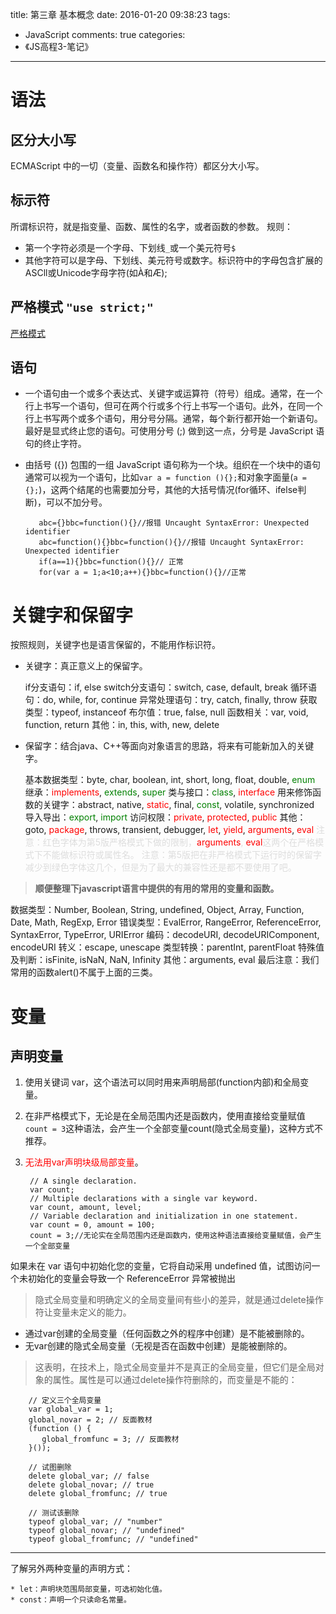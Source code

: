title: 第三章 基本概念
date: 2016-01-20 09:38:23
tags:
- JavaScript
comments: true
categories:
- 《JS高程3-笔记》
---
# 语法
## 区分大小写
ECMAScript 中的一切（变量、函数名和操作符）都区分大小写。
<!--more-->
## 标示符
所谓标识符，就是指变量、函数、属性的名字，或者函数的参数。
规则：
* 第一个字符必须是一个字母、下划线`_`或一个美元符号`$`
* 其他字符可以是字母、下划线、美元符号或数字。标识符中的字母包含扩展的ASCll或Unicode字母字符(如À和Æ);

## 严格模式 `"use strict;"`

[严格模式](http://www.yangshengdonghome.com/2016/01/21/%E4%B8%A5%E6%A0%BC%E6%A8%A1%E5%BC%8F/)


## 语句

* 一个语句由一个或多个表达式、关键字或运算符（符号）组成。通常，在一个行上书写一个语句，但可在两个行或多个行上书写一个语句。此外，在同一个行上书写两个或多个语句，用分号分隔。通常，每个新行都开始一个新语句。最好是显式终止您的语句。可使用分号 (;) 做到这一点，分号是 JavaScript 语句的终止字符。
* 由括号 ({}) 包围的一组 JavaScript 语句称为一个块。组织在一个块中的语句通常可以视为一个语句，比如`var a = function (){};`和对象字面量(`a = {};`)，这两个结尾的也需要加分号，其他的大括号情况(for循环、ifelse判断)，可以不加分号。

         abc={}bbc=function(){}//报错 Uncaught SyntaxError: Unexpected identifier
         abc=function(){}bbc=function(){}//报错 Uncaught SyntaxError: Unexpected identifier
         if(a==1){}bbc=function(){}// 正常
         for(var a = 1;a<10;a++){}bbc=function(){}//正常

# 关键字和保留字
按照规则，关键字也是语言保留的，不能用作标识符。

* 关键字：真正意义上的保留字。

    if分支语句：if, else
    switch分支语句：switch, case, default, break
    循环语句：do, while, for, continue
    异常处理语句：try, catch, finally, throw
    获取类型：typeof, instanceof
    布尔值：true, false, null
    函数相关：var, void, function, return
    其他：in, this, with, new, delete

* 保留字：结合java、C++等面向对象语言的思路，将来有可能新加入的关键字。

    基本数据类型：byte, char, boolean, int, short, long, float, double, <span style="color:green;">enum</span>
    继承：<span style="color:red;">implements</span>, <span style="color:green;">extends</span>, <span style="color:green;">super</span>
    类与接口：<span style="color:green;">class</span>, <span style="color:red;">interface</span>
    用来修饰函数的关键字：abstract, native, <span style="color:red;">static</span>, final, <span style="color:green;">const</span>, volatile, synchronized
    导入导出：<span style="color:green;">export</span>, <span style="color:green;">import</span>
    访问权限：<span style="color:red;">private</span>, <span style="color:red;">protected</span>, <span style="color:red;">public</span>
    其他：goto, <span style="color:red;">package</span>, throws, transient, debugger, <span style="color:red;">let</span>,  <span style="color:red;">yield</span>,  <span style="color:red;">arguments</span>,  <span style="color:red;">eval</span>
    <span style="color:#ddd;">注意：红色字体为第5版严格模式下做的限制，<span style="color:red;">arguments</span>,  <span style="color:red;">eval</span>这两个在严格模式下不能做标识符或属性名。</span>
    <span style="color:#ddd;">注意：第5版把在非严格模式下运行时的保留字减少到绿色字体这几个，但是为了最大的兼容性还是都不要使用了吧。</span>

> **顺便整理下javascript语言中提供的有用的常用的变量和函数。**
> 
数据类型：Number, Boolean, String, undefined, Object, Array, Function, Date, Math, RegExp, Error
错误类型：EvalError, RangeError, ReferenceError, SyntaxError, TypeError, URIError
编码：decodeURI, decodeURIComponent, encodeURI
转义：escape, unescape
类型转换：parentInt, parentFloat
特殊值及判断：isFinite, isNaN, NaN, Infinity
其他：arguments, eval
最后注意：我们常用的函数alert()不属于上面的三类。

# 变量

## 声明变量

1. 使用关键词 var，这个语法可以同时用来声明局部(function内部)和全局变量。
2. 在非严格模式下，无论是在全局范围内还是函数内，使用直接给变量赋值`count = 3`这种语法，会产生一个全部变量count(隐式全局变量)，这种方式不推荐。
3. <span style="color:red;">无法用var声明块级局部变量</span>。

        // A single declaration.
        var count;  
        // Multiple declarations with a single var keyword.
        var count, amount, level;    
        // Variable declaration and initialization in one statement.
        var count = 0, amount = 100;
        count = 3;//无论实在全局范围内还是函数内，使用这种语法直接给变量赋值，会产生一个全部变量
如果未在 var 语句中初始化您的变量，它将自动采用 undefined 值，试图访问一个未初始化的变量会导致一个 ReferenceError 异常被抛出

> 隐式全局变量和明确定义的全局变量间有些小的差异，就是通过delete操作符让变量未定义的能力。
>
* 通过var创建的全局变量（任何函数之外的程序中创建）是不能被删除的。
* 无var创建的隐式全局变量（无视是否在函数中创建）是能被删除的。
> 这表明，在技术上，隐式全局变量并不是真正的全局变量，但它们是全局对象的属性。属性是可以通过delete操作符删除的，而变量是不能的：
>
        // 定义三个全局变量
        var global_var = 1;
        global_novar = 2; // 反面教材
        (function () {
           global_fromfunc = 3; // 反面教材
        }());
>
        // 试图删除
        delete global_var; // false
        delete global_novar; // true
        delete global_fromfunc; // true
>        
        // 测试该删除
        typeof global_var; // "number"
        typeof global_novar; // "undefined"
        typeof global_fromfunc; // "undefined"
---
了解另外两种变量的声明方式：
>
    * let：声明块范围局部变量，可选初始化值。
    * const：声明一个只读命名常量。